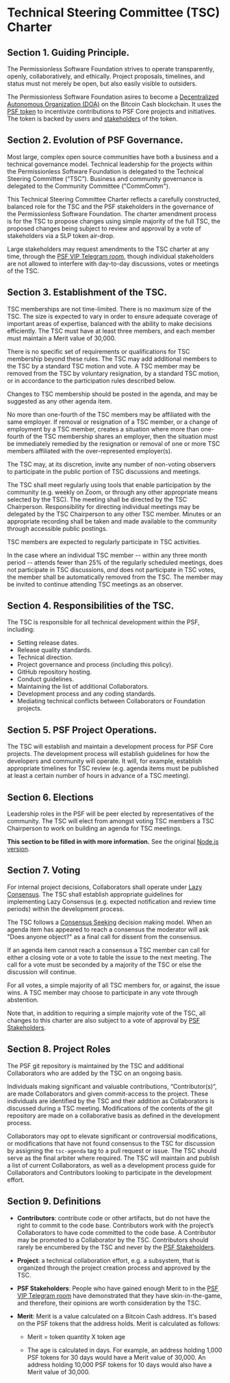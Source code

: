 # Technical Steering Committee (TSC) Charter

## Section 1. Guiding Principle.

The Permissionless Software Foundation strives to operate transparently, openly, collaboratively, and ethically. Project proposals, timelines, and status must not merely be
open, but also easily visible to outsiders.

The Permissionless Software Foundation asires to become a [Decentralized Autonomous Organization (DOA)](https://en.wikipedia.org/wiki/Decentralized_autonomous_organization) on the Bitcoin Cash blockchain. It uses the [PSF token](https://explorer.bitcoin.com/bch/token/38e97c5d7d3585a2cbf3f9580c82ca33985f9cb0845d4dcce220cb709f9538b0) to incentivize contributions to PSF Core projects and initiatives. The token is backed by users and [stakeholders](https://t.me/psf_vip) of the token.


## Section 2. Evolution of PSF Governance.

Most large, complex open source communities have both a business and a
technical governance model. Technical leadership for the projects
within the Permissionless Software Foundation is delegated to the
Technical Steering Committee (“TSC”). Business and community governance is delegated to the Community Committee ("CommComm").

This Technical Steering Committee Charter reflects a carefully
constructed, balanced role for the TSC and the PSF stakeholders in the governance of
the Permissionless Software Foundation. The charter amendment process is for the TSC to
propose changes using simple majority of the full TSC, the proposed
changes being subject to review and approval by a vote of stakeholders via a SLP token air-drop.

Large stakeholders may request amendments to the TSC charter at any time, through the [PSF VIP Telegram room](https://t.me/psf_vip), though individual stakeholders are not allowed to interfere with day-to-day discussions, votes or meetings of the TSC.

## Section 3. Establishment of the TSC.

TSC memberships are not time-limited. There is no maximum size of the TSC.
The size is expected to vary in order to ensure adequate coverage of important
areas of expertise, balanced with the ability to make decisions efficiently.
The TSC must have at least three members, and each member must maintain a Merit
value of 30,000.

There is no specific set of requirements or qualifications for TSC
membership beyond these rules. The TSC may add additional members to the
TSC by a standard TSC motion and vote. A TSC member may be removed from the
TSC by voluntary resignation, by a standard TSC motion, or in accordance to the
participation rules described below.

Changes to TSC membership should be posted in the agenda, and may be suggested
as any other agenda item.

No more than one-fourth of the TSC members may be affiliated with the
same employer. If removal or resignation of a TSC member, or a change of
employment by a TSC member, creates a situation where more than
one-fourth of the TSC membership shares an employer, then the situation
must be immediately remedied by the resignation or removal of one or more
TSC members affiliated with the over-represented employer(s).

The TSC may, at its discretion, invite any number of non-voting observers to
participate in the public portion of TSC discussions and meetings.

The TSC shall meet regularly using tools that enable participation by the
community (e.g. weekly on Zoom, or through any other
appropriate means selected by the TSC). The meeting shall be directed by
the TSC Chairperson. Responsibility for directing individual meetings may be
delegated by the TSC Chairperson to any other TSC member. Minutes or an
appropriate recording shall be taken and made available to the community
through accessible public postings.

TSC members are expected to regularly participate in TSC activities.

In the case where an individual TSC member -- within any three month period --
attends fewer than 25% of the regularly scheduled meetings, does not
participate in TSC discussions, *and* does not participate in TSC votes, the
member shall be automatically removed from the TSC. The member may be invited
to continue attending TSC meetings as an observer.

## Section 4. Responsibilities of the TSC.  

The TSC is responsible for all technical development within the PSF,
including:

* Setting release dates.
* Release quality standards.
* Technical direction.
* Project governance and process (including this policy).
* GitHub repository hosting.
* Conduct guidelines.
* Maintaining the list of additional Collaborators.
* Development process and any coding standards.
* Mediating technical conflicts between Collaborators or Foundation
projects.

## Section 5. PSF Project Operations.

The TSC will establish and maintain a development process for PSF Core
projects. The development process will establish guidelines
for how the developers and community will operate. It will, for example,
establish appropriate timelines for TSC review (e.g. agenda items must be
published at least a certain number of hours in advance of a TSC
meeting).

## Section 6. Elections

Leadership roles in the PSF will be peer elected by representatives of the community. The TSC will elect from amongst voting TSC members a TSC Chairperson to work on building an agenda for TSC meetings.

**This section to be filled in with more information.** See the original [Node.js version](https://github.com/nodejs/TSC/blob/master/TSC-Charter.md#section-6-elections).

## Section 7. Voting

For internal project decisions, Collaborators shall operate under [Lazy
Consensus][]. The TSC shall establish appropriate guidelines for
implementing Lazy Consensus (e.g. expected notification and review time
periods) within the development process.

The TSC follows a [Consensus Seeking][] decision making model. When an agenda
item has appeared to reach a consensus the moderator will ask "Does anyone
object?" as a final call for dissent from the consensus.

If an agenda item cannot reach a consensus a TSC member can call for
either a closing vote or a vote to table the issue to the next meeting.
The call for a vote must be seconded by a majority of the TSC or else the
discussion will continue.

For all votes, a simple majority of all TSC members for, or against, the issue
wins. A TSC member may choose to participate in any vote through abstention.

Note that, in addition to requiring a simple majority vote of the TSC, all
changes to this charter are also subject to a vote of approval by [PSF Stakeholders](https://t.me/psf_vip).

## Section 8. Project Roles

The PSF git repository is maintained by the TSC and
additional Collaborators who are added by the TSC on an ongoing basis.

Individuals making significant and valuable contributions,
“Contributor(s)”, are made Collaborators and given commit-access to the
project. These individuals are identified by the TSC and their addition
as Collaborators is discussed during a TSC meeting. Modifications of the
contents of the git repository are made on a collaborative basis as defined in
the development process.

Collaborators may opt to elevate significant or controversial
modifications, or modifications that have not found consensus to the TSC
for discussion by assigning the `tsc-agenda` tag to a pull request or
issue. The TSC should serve as the final arbiter where required. The TSC
will maintain and publish a list of current Collaborators, as
well as a development process guide for Collaborators and Contributors
looking to participate in the development effort.

## Section 9. Definitions

* **Contributors**: contribute code or other artifacts, but do not have
the right to commit to the code base. Contributors work with the
project’s Collaborators to have code committed to the code base. A
Contributor may be promoted to a Collaborator by the TSC. Contributors should
rarely be encumbered by the TSC and never by the [PSF Stakeholders](https://t.me/psf_vip).

* **Project**: a technical collaboration effort, e.g. a subsystem, that
is organized through the project creation process and approved by the
TSC.

* **PSF Stakeholders**: People who have gained enough Merit to in the [PSF VIP Telegram room](https://t.me/psf_vip) have demonstrated that they have skin-in-the-game, and therefore, their opinions are worth consideration by the TSC.

* **Merit**: Merit is a value calculated on a Bitcoin Cash address. It's based on the PSF tokens that the address holds. Merit is calculated as follows:

  * Merit = token quantity X token age

  * The age is calculated in days. For example, an address holding 1,000 PSF tokens for 30 days would have a Merit value of 30,000. An address holding 10,000 PSF tokens for 10 days would also have a Merit value of 30,000.

[Consensus Seeking]: https://en.wikipedia.org/wiki/Consensus-seeking_decision-making
[Condorcet]: https://en.wikipedia.org/wiki/Condorcet_method
[Single Transferable Vote]: https://en.wikipedia.org/wiki/Single_transferable_vote
[Lazy Consensus]: http://community.apache.org/committers/lazyConsensus.html

